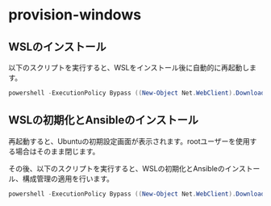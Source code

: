 # provision-windows

## WSLのインストール

以下のスクリプトを実行すると、WSLをインストール後に自動的に再起動します。

```powershell
powershell -ExecutionPolicy Bypass ((New-Object Net.WebClient).DownloadString('https://raw.githubusercontent.com/aikawame/provision-windows/main/install_wsl.ps1') | iex)
```

## WSLの初期化とAnsibleのインストール

再起動すると、Ubuntuの初期設定画面が表示されます。rootユーザーを使用する場合はそのまま閉じます。

その後、以下のスクリプトを実行すると、WSLの初期化とAnsibleのインストール、構成管理の適用を行います。

```powershell
powershell -ExecutionPolicy Bypass ((New-Object Net.WebClient).DownloadString('https://raw.githubusercontent.com/aikawame/provision-windows/main/install.ps1') | iex)
```
